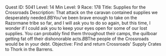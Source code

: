 Quest ID: 5041
Level: 14
Min Level: 9
Race: 178
Title: Supplies for the Crossroads
Description: That attack on the caravan contained supplies we desperately needed.$B$BYou've been brave enough to take on the Razormane tribe so far, and I will ask you to do so again, but this time, I wonder if I could ask you to keep your eyes open for some of our lost supplies. You can probably find them throughout their camps, the quilboar getting fat off their dishonorable acts.$B$BThe people of the Crossroads would be in your debt.
Objective: Find and return Crossroads' Supply Crates to Thork in the Barrens.
